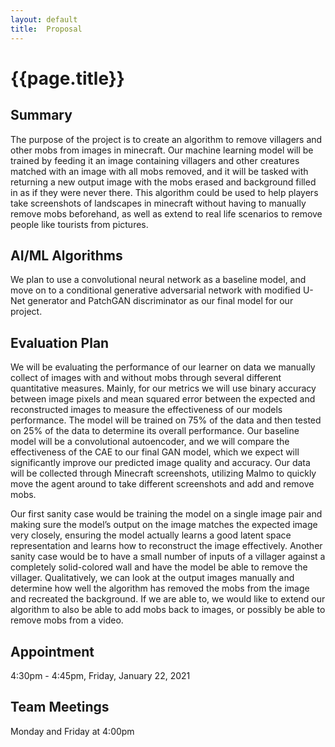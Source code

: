 ```yaml
---
layout: default
title:  Proposal
---
```


# {{page.title}}

## Summary
  The purpose of the project is to create an algorithm to remove villagers and other mobs from images in minecraft. Our machine learning model will be trained by feeding it an image containing villagers and other creatures matched with an image with all mobs removed, and it will be tasked with returning a new output image with the mobs erased and background filled in as if they were never there. This algorithm could be used to help players take screenshots of landscapes in minecraft without having to manually remove mobs beforehand, as well as extend to real life scenarios to remove people like tourists from pictures.

## AI/ML Algorithms
  We plan to use a convolutional neural network as a baseline model, and move on to a conditional generative adversarial network with modified U-Net generator and PatchGAN discriminator as our final model for our project.

## Evaluation Plan
  We will be evaluating the performance of our learner on data we manually collect of images with and without mobs through several different quantitative measures. Mainly, for our metrics we will use binary accuracy between image pixels and mean squared error between the expected and reconstructed images to measure the effectiveness of our models performance. The model will be trained on 75% of the data and then tested on 25% of the data to determine its overall performance. Our baseline model will be a convolutional autoencoder, and we will compare the effectiveness of the CAE to our final GAN model, which we expect will significantly improve our predicted image quality and accuracy. Our data will be collected through Minecraft screenshots, utilizing Malmo to quickly move the agent around to take different screenshots and add and remove mobs.

  Our first sanity case would be training the model on a single image pair and making sure the model’s output on the image matches the expected image very closely, ensuring the model actually learns a good latent space representation and learns how to reconstruct the image effectively. Another sanity case would be to have a small number of inputs of a villager against a completely solid-colored wall and have the model be able to remove the villager. Qualitatively, we can look at the output images manually and determine how well the algorithm has removed the mobs from the image and recreated the background. If we are able to, we would like to extend our algorithm to also be able to add mobs back to images, or possibly be able to remove mobs from a video.
  
## Appointment
4:30pm - 4:45pm, Friday, January 22, 2021
 
## Team Meetings
Monday and Friday at 4:00pm
